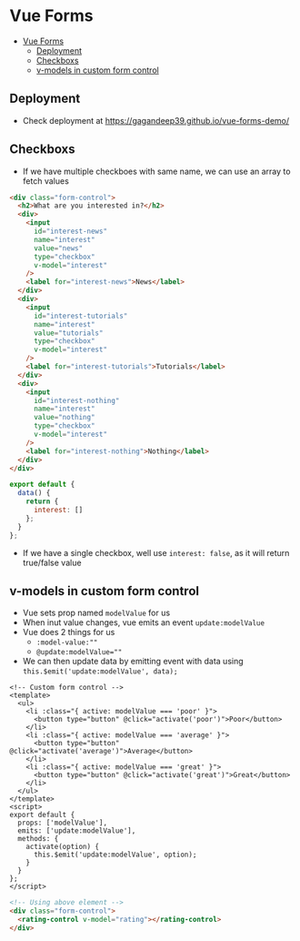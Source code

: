 # Vue Forms

- [Vue Forms](#vue-forms)
  - [Deployment](#deployment)
  - [Checkboxs](#checkboxs)
  - [v-models in custom form control](#v-models-in-custom-form-control)

## Deployment

- Check deployment at https://gagandeep39.github.io/vue-forms-demo/

## Checkboxs

- If we have multiple checkboes with same name, we can use an array to fetch values

```html
<div class="form-control">
  <h2>What are you interested in?</h2>
  <div>
    <input
      id="interest-news"
      name="interest"
      value="news"
      type="checkbox"
      v-model="interest"
    />
    <label for="interest-news">News</label>
  </div>
  <div>
    <input
      id="interest-tutorials"
      name="interest"
      value="tutorials"
      type="checkbox"
      v-model="interest"
    />
    <label for="interest-tutorials">Tutorials</label>
  </div>
  <div>
    <input
      id="interest-nothing"
      name="interest"
      value="nothing"
      type="checkbox"
      v-model="interest"
    />
    <label for="interest-nothing">Nothing</label>
  </div>
</div>
```

```js
export default {
  data() {
    return {
      interest: []
    };
  }
};
```

- If we have a single checkbox, well use `interest: false`, as it will return true/false value

## v-models in custom form control

- Vue sets prop named `modelValue` for us
- When inut value changes, vue emits an event `update:modelValue`
- Vue does 2 things for us
  - `:model-value:""`
  - `@update:modelValue=""`
- We can then update data by emitting event with data using `this.$emit('update:modelValue', data);`

```vue
<!-- Custom form control -->
<template>
  <ul>
    <li :class="{ active: modelValue === 'poor' }">
      <button type="button" @click="activate('poor')">Poor</button>
    </li>
    <li :class="{ active: modelValue === 'average' }">
      <button type="button" @click="activate('average')">Average</button>
    </li>
    <li :class="{ active: modelValue === 'great' }">
      <button type="button" @click="activate('great')">Great</button>
    </li>
  </ul>
</template>
<script>
export default {
  props: ['modelValue'],
  emits: ['update:modelValue'],
  methods: {
    activate(option) {
      this.$emit('update:modelValue', option);
    }
  }
};
</script>
```

```html
<!-- Using above element -->
<div class="form-control">
  <rating-control v-model="rating"></rating-control>
</div>
```
